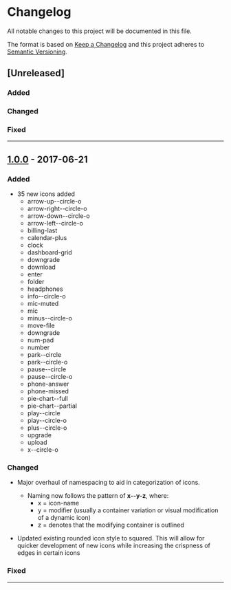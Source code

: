 # Changelog
All notable changes to this project will be documented in this file.

The format is based on [Keep a Changelog](http://keepachangelog.com/en/1.0.0/)
and this project adheres to [Semantic Versioning](http://semver.org/spec/v2.0.0.html).

## [Unreleased]

### Added

### Changed

### Fixed

---

## [1.0.0](https://github.com/joshsanders/telicon) - 2017-06-21

### Added
* 35 new icons added
  * arrow-up--circle-o
  * arrow-right--circle-o
  * arrow-down--circle-o
  * arrow-left--circle-o
  * billing-last
  * calendar-plus
  * clock
  * dashboard-grid
  * downgrade
  * download
  * enter
  * folder
  * headphones
  * info--circle-o
  * mic-muted
  * mic
  * minus--circle-o
  * move-file
  * downgrade
  * num-pad
  * number
  * park--circle
  * park--circle-o
  * pause--circle
  * pause--circle-o
  * phone-answer
  * phone-missed
  * pie-chart--full
  * pie-chart--partial
  * play--circle
  * play--circle-o
  * plus--circle-o
  * upgrade
  * upload
  * x--circle-o

### Changed
* Major overhaul of namespacing to aid in categorization of icons.
  * Naming now follows the pattern of **x--y-z**, where:
    * x = icon-name
    * y = modifier (usually a container variation or visual modification of a dynamic icon)
    * z = denotes that the modifying container is outlined

* Updated existing rounded icon style to squared. This will allow for quicker development of new icons while increasing the crispness of edges in certain icons


### Fixed

---


